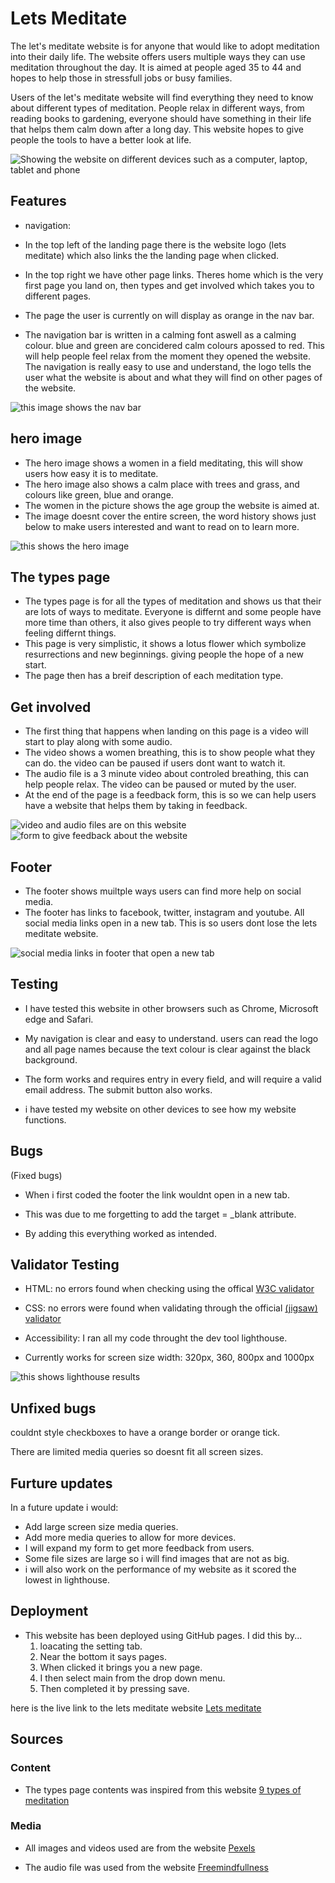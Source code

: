 # Lets Meditate
The let's meditate website is for anyone that would like to adopt meditation into their daily life. The website offers users multiple ways they can use meditation throughout the day. It is aimed at people aged 35 to 44 and hopes to help those in stressfull jobs or busy families.

Users of the let's meditate website will find everything they need to know about different types of meditation. People relax in different ways, from reading books to gardening, everyone should have something in their life that helps them calm down after a long day. This website hopes to give people the tools to have a better look at life.

![Showing the website on different devices such as a computer, laptop, tablet and phone](assets/images/screenshot-readme/fit-all-screen-sizes.JPG)

## Features

- navigation:

- In the top left of the landing page there is the website logo (lets meditate) which also links the the landing page when clicked.
- In the top right we have other page links. Theres home which is the very first page you land on, then types and get involved which takes you to different pages.
- The page the user is currently on will display as orange in the nav bar.
- The navigation bar is written in a calming font aswell as a calming colour. blue and green are concidered calm colours apossed to red. This will help people feel relax from the moment they opened the website.
The navigation is really easy to use and understand, the logo tells the user what the website is about and what they will find on other pages of the website.

![this image shows the nav bar](assets/images/screenshot-readme/nav-bar.JPG)

## hero image

- The hero image shows a women in a field meditating, this will show users how easy it is to meditate.
- The hero image also shows a calm place with trees and grass, and colours like green, blue and orange.
- The women in the picture shows the age group the website is aimed at.
- The image doesnt cover the entire screen, the word history shows just below to make users interested and want to read on to learn more.

![this shows the hero image](assets/images/screenshot-readme/hero-image.JPG)

## The types page

- The types page is for all the types of meditation and shows us that their are lots of ways to meditate. Everyone is differnt and some people have more time than others, it also gives people to try different ways when feeling differnt things.
- This page is very simplistic, it shows a lotus flower which symbolize resurrections and new beginnings. giving people the hope of a new start.
- The page then has a breif description of each meditation type.


## Get involved

- The first thing that happens when landing on this page is a video will start to play along with some audio.
- The video shows a women breathing, this is to show people what they can do. the video can be paused if users dont want to watch it.
- The audio file is a 3 minute video about controled breathing, this can help people relax. The video can be paused or muted by the user.
- At the end of the page is a feedback form, this is so we can help users have a website that helps them by taking in feedback. 

![video and audio files are on this website](assets/images/screenshot-readme/video-and-audio.JPG)
![form to give feedback about the website](assets/images/screenshot-readme/feedback-form.JPG)
## Footer

- The footer shows muiltple ways users can find more help on social media.
- The footer has links to facebook, twitter, instagram and youtube. All social media links open in a new tab. This is so users dont lose the lets meditate website.

![social media links in footer that open a new tab](assets/images/screenshot-readme/social-media-links.JPG)
## Testing

- I have tested this website in other browsers such as Chrome, Microsoft edge and Safari.

- My navigation is clear and easy to understand. users can read the logo and all page names because the text colour is clear against the black background.

- The form works and requires entry in every field, and will require a valid email address. The submit button also works.

- i have tested my website on other devices to see how my website functions.
## Bugs

(Fixed bugs)

- When i first coded the footer the link wouldnt open in a new tab.

- This was due to me forgetting to add the target = _blank attribute.

- By adding this everything worked as intended.

## Validator Testing

- HTML: no errors found when checking using the offical [W3C validator](https://validator.w3.org/)

- CSS: no errors were found when validating through the official [(jigsaw) validator](http://jigsaw.w3.org/css-validator/)

- Accessibility: I ran all my code throught the dev tool lighthouse.

- Currently works for screen size width: 320px, 360, 800px and 1000px

![this shows lighthouse results](assets/images/screenshot-readme/lighthouse-test.JPG)

## Unfixed bugs

couldnt style checkboxes to have a orange border or orange tick.

There are limited media queries so doesnt fit all screen sizes.

## Furture updates

In a future update i would:

- Add large screen size media queries.
- Add more media queries to allow for more devices.
- I will expand my form to get more feedback from users.
- Some file sizes are large so i will find images that are not as big.
- i will also work on the performance of my website as it scored the lowest in lighthouse.

##  Deployment

- This website has been deployed using GitHub pages. I did this by...
    1. loacating the setting tab.
    2. Near the bottom it says pages.
    3. When clicked it brings you a new page.
    4. I then select main from the drop down menu.
    5. Then completed it by pressing save.

here is the live link to the lets meditate website [Lets meditate](https://jharvey125.github.io/Project-1/index.html)

## Sources

### Content

- The types page contents was inspired from this website [9 types of meditation](https://www.healthline.com/health/mental-health/types-of-meditation)

### Media

- All images and videos used are from the website [Pexels](https://www.pexels.com/)

- The audio file was used from the website [Freemindfullness](https://www.freemindfulness.org/download)